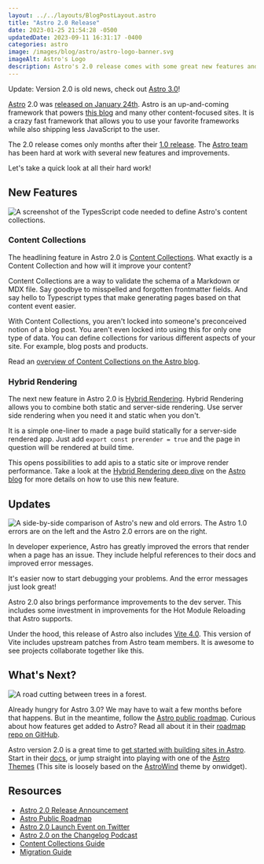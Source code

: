```yaml
---
layout: ../../layouts/BlogPostLayout.astro
title: "Astro 2.0 Release"
date: 2023-01-25 21:54:28 -0500
updatedDate: 2023-09-11 16:31:17 -0400
categories: astro
image: /images/blog/astro/astro-logo-banner.svg
imageAlt: Astro's Logo
description: Astro's 2.0 release comes with some great new features and improvements.
---
```


Update: Version 2.0 is old news, check out [Astro 3.0](../astro-3.0-release/)!

[Astro](../astro/) 2.0 was [released on January 24th](https://astro.build/blog/astro-2/). Astro is an
up-and-coming framework that powers [this blog](/blog/built-with-astro/) and many
other content-focused sites. It is a crazy fast framework that allows you to use
your favorite frameworks while also shipping less JavaScript to the user.

The 2.0 release comes only months after their [1.0 release](/blog/astro-1-0-release/).
The [Astro team](https://astro.build/) has been hard at work with several new features
and improvements.

Let's take a quick look at all their hard work!

## New Features

<img src="/images/blog/astro/astro-2-0-content-collections.png" alt="A screenshot of the TypesScript code needed to define Astro's content collections." />

### Content Collections

The headlining feature in Astro 2.0 is [Content Collections](https://docs.astro.build/en/guides/content-collections/).
What exactly is a Content Collection and how will it improve your content?

Content Collections are a way to validate the schema of a Markdown or MDX file.
Say goodbye to misspelled and forgotten frontmatter fields. And say hello to
Typescript types that make generating pages based on that content event easier.

With Content Collections, you aren't locked into someone's preconceived notion
of a blog post. You aren't even locked into using this for only one type of data.
You can define collections for various different aspects of your site. For example,
blog posts and products.

Read an [overview of Content Collections on the Astro blog](https://astro.build/blog/introducing-content-collections/).

### Hybrid Rendering

The next new feature in Astro 2.0 is [Hybrid Rendering](https://astro.build/blog/astro-2/#hybrid-rendering-static-meets-dynamic).
Hybrid Rendering allows you to combine both static and server-side rendering.
Use server side rendering when you need it and static when you don't.

It is a simple one-liner to made a page build statically for a server-side rendered app.
Just add `export const prerender = true` and the page in question will be rendered
at build time.

This opens possibilities to add apis to a static site or improve render performance.
Take a look at the [Hybrid Rendering deep dive](https://astro.build/blog/hybrid-rendering/)
on the [Astro blog](https://astro.build/blog/) for more details on how to use this new feature.

## Updates

<img src="/images/blog/astro/astro-2-0-error-comparison.png" alt="A side-by-side comparison of Astro's new and old errors. The Astro 1.0 errors are on the left and the Astro 2.0 errors are on the right." />

In developer experience, Astro has greatly improved the errors that render when
a page has an issue. They include helpful references to their docs and improved
error messages.

It's easier now to start debugging your problems. And the error messages just look great!

Astro 2.0 also brings performance improvements to the dev server. This includes
some investment in improvements for the Hot Module Reloading that Astro supports.

Under the hood, this release of Astro also includes [Vite 4.0](https://vitejs.dev/).
This version of Vite includes upstream patches from Astro team members. It is awesome
to see projects collaborate together like this.

## What's Next?

<img src="/images/blog/generic/roadmap.png" alt="A road cutting between trees in a forest.">

Already hungry for Astro 3.0? We may have to wait a few months before that happens.
But in the meantime, follow the [Astro public roadmap](https://github.com/orgs/withastro/projects/11/views/1). Curious about how features get added to Astro? Read all about it in their
[roadmap repo on GitHub](https://github.com/withastro/roadmap).

Astro version 2.0 is a great time to [get started with building sites in Astro](https://docs.astro.build/en/getting-started/). Start in their [docs](https://docs.astro.build/en/install/auto/),
or jump straight into playing with one of the [Astro Themes](https://astro.build/themes/)
(This site is loosely based on the [AstroWind](https://astro.build/themes/details/astrowind/)
theme by onwidget).

## Resources

- [Astro 2.0 Release Announcement](https://astro.build/blog/astro-2/)
- [Astro Public Roadmap](https://github.com/orgs/withastro/projects/11/views/1)
- [Astro 2.0 Launch Event on Twitter](https://twitter.com/astrodotbuild/status/1617975871872323584)
- [Astro 2.0 on the Changelog Podcast](https://changelog.com/jsparty/260)
- [Content Collections Guide](https://docs.astro.build/en/guides/content-collections/)
- [Migration Guide](https://docs.astro.build/en/guides/upgrade-to/v2/)
